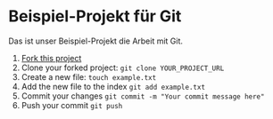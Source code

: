 # Beispiel-Projekt für Git

Das ist unser Beispiel-Projekt die Arbeit mit Git.

1. [Fork this project](https://github.com/hielsnoppe/bmh-git-example/fork)
2. Clone your forked project: `git clone YOUR_PROJECT_URL`
3. Create a new file: `touch example.txt`
4. Add the new file to the index `git add example.txt`
5. Commit your changes `git commit -m "Your commit message here"`
6. Push your commit `git push`
